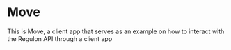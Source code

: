 # Move

This is Move, a client app that serves as an example on how to interact with the Regulon API through a client app


